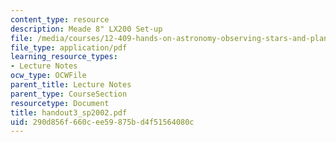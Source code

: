 ```yaml
---
content_type: resource
description: Meade 8" LX200 Set-up
file: /media/courses/12-409-hands-on-astronomy-observing-stars-and-planets-spring-2002/290d856f660cee59875bd4f51564080c_handout3_sp2002.pdf
file_type: application/pdf
learning_resource_types:
- Lecture Notes
ocw_type: OCWFile
parent_title: Lecture Notes
parent_type: CourseSection
resourcetype: Document
title: handout3_sp2002.pdf
uid: 290d856f-660c-ee59-875b-d4f51564080c
---
```

